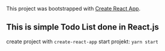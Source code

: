 This project was bootstrapped with [Create React App](https://github.com/facebook/create-react-app).

## This is simple Todo List done in React.js

create project with `create-react-app`
start projekt: `yarn start`
